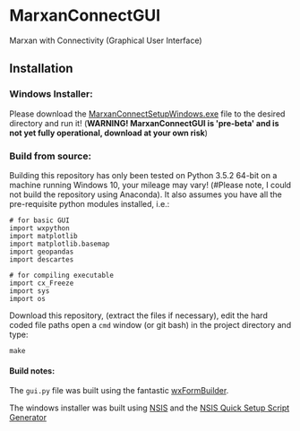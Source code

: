 # MarxanConnectGUI
Marxan with Connectivity (Graphical User Interface)

## Installation
### Windows Installer:
Please download the [MarxanConnectSetupWindows.exe](https://github.com/remi-daigle/MarxanConnectGUI/releases/download/0.0.0/MarxanConnectSetupWindows.exe) file to the desired directory and run it! (**WARNING! MarxanConnectGUI is 'pre-beta' and is not yet fully operational, download at your own risk**)

### Build from source:
Building this repository has only been tested on Python 3.5.2 64-bit on a machine running Windows 10, your mileage may vary! (#Please note, I could not build the repository using Anaconda). It also assumes you have all the pre-requisite python modules installed, i.e.:

```
# for basic GUI
import wxpython
import matplotlib
import matplotlib.basemap
import geopandas
import descartes

# for compiling executable
import cx_Freeze
import sys
import os
```
Download this repository, (extract the files if necessary), edit the hard coded file paths open a `cmd` window (or git bash) in the project directory and type:
```
make
```
#### Build notes:
The `gui.py` file was built using the fantastic [wxFormBuilder](https://github.com/wxFormBuilder/wxFormBuilder).

The windows installer was built using [NSIS](http://nsis.sourceforge.net/Main_Page) and the [NSIS Quick Setup Script Generator](http://nsis.sourceforge.net/NSIS_Quick_Setup_Script_Generator)
